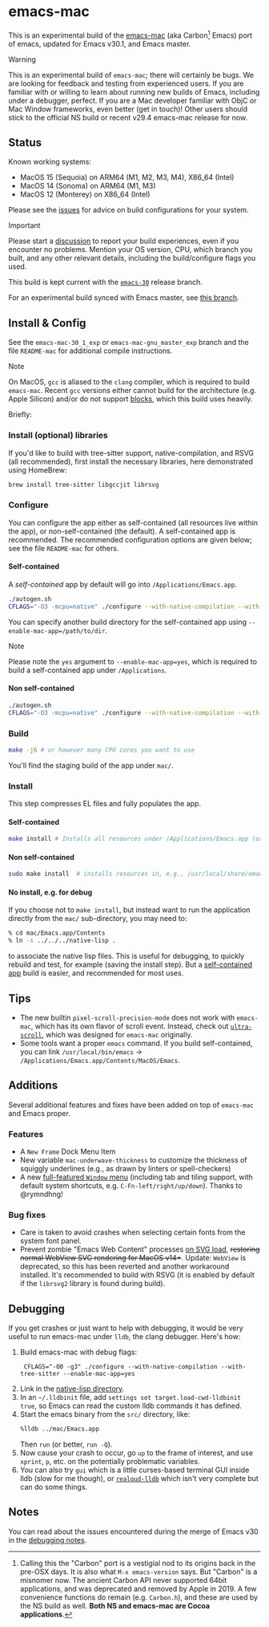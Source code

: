 # emacs-mac

This is an experimental build of the [emacs-mac](https://bitbucket.org/mituharu/emacs-mac) (aka Carbon[^1] Emacs) port of emacs, updated for Emacs v30.1, and Emacs master.

> [!WARNING]
> This is an experimental build of `emacs-mac`; there will certainly be bugs. We are looking for feedback and testing from experienced users.  If you are familiar with or willing to learn about running new builds of Emacs, including under a debugger, perfect.  If you are a Mac developer familiar with ObjC or Mac Window frameworks, even better (get in touch)!  Other users should stick to the official NS build or recent v29.4 emacs-mac release for now.

## Status

Known working systems:

- MacOS 15 (Sequoia) on ARM64 (M1, M2, M3, M4), X86_64 (Intel)
- MacOS 14 (Sonoma) on ARM64 (M1, M3)
- MacOS 12 (Monterey) on X86_64 (Intel)

Please see the [issues](../../issues) for advice on build configurations for your system.

>[!IMPORTANT]
> Please start a [discussion](../../discussions/categories/show-and-tell) to report your build experiences, even if you encounter no problems.  Mention your OS version, CPU, which branch you built, and any other relevant details, including the build/configure flags you used.

This build is kept current with the [`emacs-30`](https://github.com/emacs-mirror/emacs/tree/emacs-30) release branch.

For an experimental build synced with Emacs master, see [this branch](https://github.com/jdtsmith/emacs-mac/tree/emacs-mac-gnu_master_exp).

## Install & Config

See the `emacs-mac-30_1_exp` or `emacs-mac-gnu_master_exp` branch and the file `README-mac` for additional compile instructions.  

> [!NOTE]
> On MacOS, `gcc` is aliased to the `clang` compiler, which is required to build `emacs-mac`.  Recent `gcc` versions either cannot build for the architecture (e.g. Apple Silicon) and/or do not support [blocks](https://en.wikipedia.org/wiki/Blocks_(C_language_extension)), which this build uses heavily.

Briefly:

### Install (optional) libraries

If you'd like to build with tree-sitter support, native-compilation, and RSVG (all recommended), first install the necessary libraries, here demonstrated using HomeBrew:

```bash
brew install tree-sitter libgccjit librsvg
```

### Configure

You can configure the app either as self-contained (all resources live within the app), or non-self-contained (the default).  A self-contained app is recommended.  The recommended configuration options are given below; see the file `README-mac` for others.

#### Self-contained

A _self-contained_ app by default will go into `/Applications/Emacs.app`.

```bash
./autogen.sh
CFLAGS="-O3 -mcpu=native" ./configure --with-native-compilation --with-tree-sitter --enable-mac-app=yes --enable-mac-self-contained
```

You can specify another build directory for the self-contained app using `--enable-mac-app=/path/to/dir`.

>[!NOTE]
> Please note the `yes` argument to `--enable-mac-app=yes`, which is required to build a self-contained app under `/Applications`.

#### Non self-contained

```bash
./autogen.sh
CFLAGS="-O3 -mcpu=native" ./configure --with-native-compilation --with-tree-sitter  
```

### Build

```bash
make -j6 # or however many CPU cores you want to use
```

You'll find the staging build of the app under `mac/`.

### Install

This step compresses EL files and fully populates the app.

#### Self-contained

```bash
make install # Installs all resources under /Applications/Emacs.app (or wherever your self-contained build is going)
```

#### Non self-contained

```bash
sudo make install  # installs resources in, e.g., /usr/local/share/emacs/30.1.50
```

#### No install, e.g. for debug

If you choose not to `make install`, but instead want to run the application directly from the `mac/` sub-directory, you may need to:

```bash
% cd mac/Emacs.app/Contents
% ln -s ../../../native-lisp .
```

to associate the native lisp files.  This is useful for debugging, to quickly rebuild and test, for example (saving the install step).  But a [self-contained app](#Self-contained) build is easier, and recommended for most uses.

## Tips

- The new builtin `pixel-scroll-precision-mode` does not work with `emacs-mac`, which has its own flavor of scroll event.  Instead, check out [`ultra-scroll`](https://github.com/jdtsmith/ultra-scroll), which was designed for `emacs-mac` originally.
- Some tools want a proper `emacs` command.  If you build self-contained, you can link `/usr/local/bin/emacs` -> `/Applications/Emacs.app/Contents/MacOS/Emacs`.

## Additions

Several additional features and fixes have been added on top of `emacs-mac` and Emacs proper.

### Features

- A `New Frame` Dock Menu Item
- New variable `mac-underwave-thickness` to customize the thickness of squiggly underlines (e.g., as drawn by linters or spell-checkers)
- A new [full-featured `Window` menu](https://github.com/jdtsmith/emacs-mac/pull/21) (including tab and tiling support, with default system shortcuts, e.g. `C-Fn-left/right/up/down`).  Thanks to @rymndhng!

### Bug fixes

- Care is taken to avoid crashes when selecting certain fonts from the system font panel.
- Prevent zombie "Emacs Web Content" processes [on SVG load](../../issues/9), ~~restoring normal WebView SVG rendering for MacOS v14+~~.  Update: `WebView` is deprecated, so this has been reverted and another workaround installed. It's recommended to build with RSVG (it is enabled by default if the `librsvg2` library is found during build).

## Debugging

If you get crashes or just want to help with debugging, it would be very useful to run emacs-mac under `lldb`, the clang debugger.  Here's how:

1. Build emacs-mac with debug flags:
   ```
    CFLAGS="-O0 -g3" ./configure --with-native-compilation --with-tree-sitter --enable-mac-app=yes
    ```
2.  Link in the [native-lisp directory](#no-install-eg-for-debug).   
2.  In an `~/.lldbinit` file, add `settings set target.load-cwd-lldbinit true`, so Emacs can read the custom lldb commands it has defined.
3.  Start the emacs binary from the `src/` directory, like:
    ```bash
    %lldb ../mac/Emacs.app
    ```
    Then `run` (or better, `run -Q`).
1. Now cause your crash to occur, go `up` to the frame of interest, and use `xprint`, `p`, etc. on the potentially problematic variables.
2. You can also try `gui` which is a little curses-based terminal GUI inside lldb (slow for me though), or [`realgud-lldb`](https://github.com/realgud/realgud-lldb) which isn't very complete but can do some things.

## Notes

You can read about the issues encountered during the merge of Emacs v30 in the [debugging notes](https://github.com/jdtsmith/emacs-mac/blob/emacs-mac-30_1_exp/devel_update_notes.org).

[^1]: Calling this the "Carbon" port is a vestigial nod to its origins back in the pre-OSX days. It is also what `M-x emacs-version` says.  But "Carbon" is a misnomer now.  The ancient Carbon API never supported 64bit applications, and was deprecated and removed by Apple in 2019.  A few convenience functions do remain (e.g. `Carbon.h`), and these are used by the NS build as well.  **Both NS and emacs-mac are Cocoa applications**.
